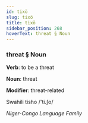 ```yaml
---
id: tixö
slug: tixö
title: tixö
sidebar_position: 268
hoverText: threat § Noun
---
```


### threat § Noun

**Verb**: to be a threat

**Noun**: threat

**Modifier**: threat-related

Swahili tisho /'ti.ʃo/

*Niger-Congo Language Family*